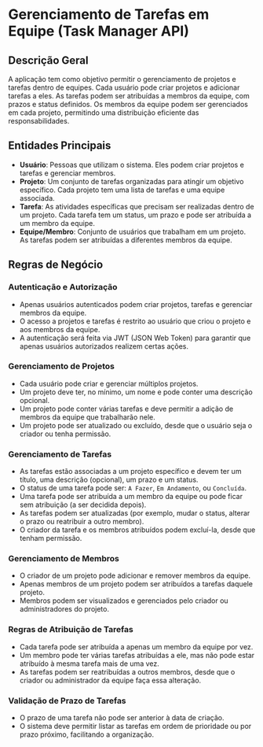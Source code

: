 
# Gerenciamento de Tarefas em Equipe (Task Manager API)

## Descrição Geral
A aplicação tem como objetivo permitir o gerenciamento de projetos e tarefas dentro de equipes. Cada usuário pode criar projetos e adicionar tarefas a eles. As tarefas podem ser atribuídas a membros da equipe, com prazos e status definidos. Os membros da equipe podem ser gerenciados em cada projeto, permitindo uma distribuição eficiente das responsabilidades.

## Entidades Principais

- **Usuário**: Pessoas que utilizam o sistema. Eles podem criar projetos e tarefas e gerenciar membros.
- **Projeto**: Um conjunto de tarefas organizadas para atingir um objetivo específico. Cada projeto tem uma lista de tarefas e uma equipe associada.
- **Tarefa**: As atividades específicas que precisam ser realizadas dentro de um projeto. Cada tarefa tem um status, um prazo e pode ser atribuída a um membro da equipe.
- **Equipe/Membro**: Conjunto de usuários que trabalham em um projeto. As tarefas podem ser atribuídas a diferentes membros da equipe.

## Regras de Negócio

### Autenticação e Autorização

- Apenas usuários autenticados podem criar projetos, tarefas e gerenciar membros da equipe.
- O acesso a projetos e tarefas é restrito ao usuário que criou o projeto e aos membros da equipe.
- A autenticação será feita via JWT (JSON Web Token) para garantir que apenas usuários autorizados realizem certas ações.

### Gerenciamento de Projetos

- Cada usuário pode criar e gerenciar múltiplos projetos.
- Um projeto deve ter, no mínimo, um nome e pode conter uma descrição opcional.
- Um projeto pode conter várias tarefas e deve permitir a adição de membros da equipe que trabalharão nele.
- Um projeto pode ser atualizado ou excluído, desde que o usuário seja o criador ou tenha permissão.

### Gerenciamento de Tarefas

- As tarefas estão associadas a um projeto específico e devem ter um título, uma descrição (opcional), um prazo e um status.
- O status de uma tarefa pode ser: `A Fazer`, `Em Andamento`, ou `Concluída`.
- Uma tarefa pode ser atribuída a um membro da equipe ou pode ficar sem atribuição (a ser decidida depois).
- As tarefas podem ser atualizadas (por exemplo, mudar o status, alterar o prazo ou reatribuir a outro membro).
- O criador da tarefa e os membros atribuídos podem excluí-la, desde que tenham permissão.

### Gerenciamento de Membros

- O criador de um projeto pode adicionar e remover membros da equipe.
- Apenas membros de um projeto podem ser atribuídos a tarefas daquele projeto.
- Membros podem ser visualizados e gerenciados pelo criador ou administradores do projeto.

### Regras de Atribuição de Tarefas

- Cada tarefa pode ser atribuída a apenas um membro da equipe por vez.
- Um membro pode ter várias tarefas atribuídas a ele, mas não pode estar atribuído à mesma tarefa mais de uma vez.
- As tarefas podem ser reatribuídas a outros membros, desde que o criador ou administrador da equipe faça essa alteração.

### Validação de Prazo de Tarefas

- O prazo de uma tarefa não pode ser anterior à data de criação.
- O sistema deve permitir listar as tarefas em ordem de prioridade ou por prazo próximo, facilitando a organização.
